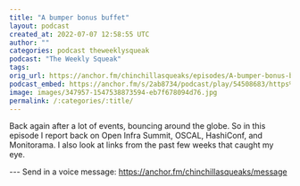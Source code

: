 ```yaml
---
title: "A bumper bonus buffet"
layout: podcast
created_at: 2022-07-07 12:58:55 UTC
author: ""
categories: podcast theweeklysqueak
podcast: "The Weekly Squeak"
tags: 
orig_url: https://anchor.fm/chinchillasqueaks/episodes/A-bumper-bonus-buffet-e1ktvmb
podcast_embed: https://anchor.fm/s/2ab8734/podcast/play/54508683/https%3A%2F%2Fd3ctxlq1ktw2nl.cloudfront.net%2Fstaging%2F2022-6-7%2F3c8d687c-9408-0902-1185-c1095225c65b.mp3
image: images/347957-1547538873594-eb7f678094d76.jpg
permalink: /:categories/:title/
---
```

Back again after a lot of events, bouncing around the globe. So in this episode I report back on Open Infra Summit, OSCAL, HashiConf, and Monitorama. I also look at links from the past few weeks that caught my eye.

--- Send in a voice message: https://anchor.fm/chinchillasqueaks/message